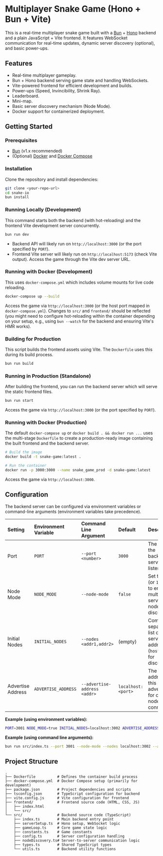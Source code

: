 # Multiplayer Snake Game (Hono + Bun + Vite)

This is a real-time multiplayer snake game built with a [Bun](https://bun.sh/) + [Hono](https://hono.dev/) backend and a plain JavaScript + Vite frontend. It features WebSocket communication for real-time updates, dynamic server discovery (optional), and basic power-ups.

## Features

* Real-time multiplayer gameplay.
* Bun + Hono backend serving game state and handling WebSockets.
* Vite-powered frontend for efficient development and builds.
* Power-ups (Speed, Invincibility, Shrink Ray).
* Leaderboard.
* Mini-map.
* Basic server discovery mechanism (Node Mode).
* Docker support for containerized deployment.

## Getting Started

### Prerequisites

* [Bun](https://bun.sh/) (v1.x recommended)
* (Optional) [Docker](https://www.docker.com/) and [Docker Compose](https://docs.docker.com/compose/)

### Installation

Clone the repository and install dependencies:

```bash
git clone <your-repo-url>
cd snake-io
bun install
```

### Running Locally (Development)

This command starts both the backend (with hot-reloading) and the frontend Vite development server concurrently.

```bash
bun run dev
```

* Backend API will likely run on `http://localhost:3000` (or the port specified by `PORT`).
* Frontend Vite server will likely run on `http://localhost:5173` (check Vite output). Access the game through the Vite dev server URL.

### Running with Docker (Development)

This uses `docker-compose.yml` which includes volume mounts for live code reloading.

```bash
docker-compose up --build
```

Access the game via `http://localhost:3000` (or the host port mapped in `docker-compose.yml`). Changes to `src/` and `frontend/` should be reflected (you might need to configure hot-reloading within the container depending on your setup, e.g., using `bun --watch` for the backend and ensuring Vite's HMR works).

### Building for Production

This script builds the frontend assets using Vite. The `Dockerfile` uses this during its build process.

```bash
bun run build
```

### Running in Production (Standalone)

After building the frontend, you can run the backend server which will serve the static frontend files.

```bash
bun run start
```

Access the game via `http://localhost:3000` (or the port specified by `PORT`).

### Running with Docker (Production)

The default `docker-compose up` or `docker build . && docker run ...` uses the multi-stage `Dockerfile` to create a production-ready image containing the built frontend and the backend server.

```bash
# Build the image
docker build -t snake-game:latest .

# Run the container
docker run -p 3000:3000 --name snake_game_prod -d snake-game:latest
```

Access the game via `http://localhost:3000`.

## Configuration

The backend server can be configured via environment variables or command-line arguments (environment variables take precedence).

| Setting             | Environment Variable | Command Line Argument       | Default               | Description                                                                 |
| :------------------ | :------------------- | :-------------------------- | :-------------------- | :-------------------------------------------------------------------------- |
| Port                | `PORT`               | `--port <number>`           | `3000`                | The port the backend server listens on.                                     |
| Node Mode           | `NODE_MODE`          | `--node-mode`               | `false`               | Set to `true` (or `1`, `yes`) to enable multi-server node discovery.        |
| Initial Nodes       | `INITIAL_NODES`      | `--nodes <addr1,addr2>`     | (empty)               | Comma-separated list of other server addresses (`host:port`) for discovery. |
| Advertise Address | `ADVERTISE_ADDRESS`  | `--advertise-address <addr>`| `localhost:<port>`    | The address this server advertises for other nodes to connect to.           |

**Example (using environment variables):**

```bash
PORT=3001 NODE_MODE=true INITIAL_NODES=localhost:3002 ADVERTISE_ADDRESS=192.168.1.100:3001 bun run start
```

**Example (using command line arguments):**

```bash
bun run src/index.ts --port 3001 --node-mode --nodes localhost:3002 --advertise-address 192.168.1.100:3001
```

## Project Structure

```
.
├── Dockerfile          # Defines the container build process
├── docker-compose.yml  # Docker Compose setup (primarily for development)
├── package.json        # Project dependencies and scripts
├── tsconfig.json       # TypeScript configuration for backend
├── vite.config.js      # Vite configuration for frontend
├── frontend/           # Frontend source code (HTML, CSS, JS)
│   ├── index.html
│   └── src/
└── src/                # Backend source code (TypeScript)
    ├── index.ts        # Main backend entry point
    ├── serverSetup.ts  # Hono setup, WebSocket logic
    ├── gameLoop.ts     # Core game state logic
    ├── constants.ts    # Game constants
    ├── config.ts       # Server configuration handling
    ├── nodeDiscovery.ts# Server-to-server communication logic
    ├── types.ts        # Shared TypeScript types
    └── utils.ts        # Backend utility functions
```
